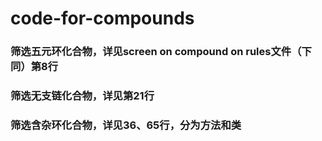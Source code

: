 # code-for-compounds

### 筛选五元环化合物，详见screen on compound on rules文件（下同）第8行

### 筛选无支链化合物，详见第21行

### 筛选含杂环化合物，详见36、65行，分为方法和类
